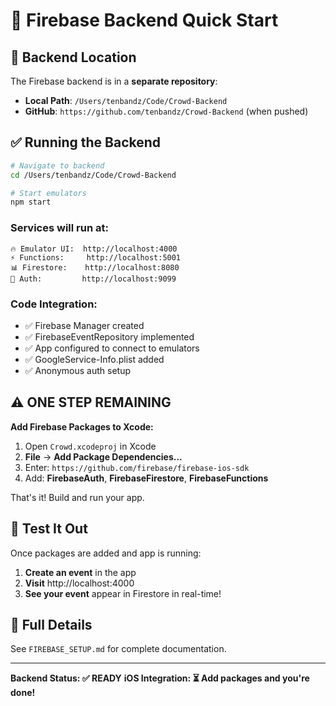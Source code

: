 # 🚀 Firebase Backend Quick Start

## 📍 Backend Location

The Firebase backend is in a **separate repository**:
- **Local Path**: `/Users/tenbandz/Code/Crowd-Backend`
- **GitHub**: `https://github.com/tenbandz/Crowd-Backend` (when pushed)

## ✅ Running the Backend

```bash
# Navigate to backend
cd /Users/tenbandz/Code/Crowd-Backend

# Start emulators
npm start
```

### Services will run at:
```
🔥 Emulator UI:  http://localhost:4000
⚡ Functions:     http://localhost:5001
📊 Firestore:    http://localhost:8080  
🔐 Auth:         http://localhost:9099
```

### Code Integration:
- ✅ Firebase Manager created
- ✅ FirebaseEventRepository implemented
- ✅ App configured to connect to emulators
- ✅ GoogleService-Info.plist added
- ✅ Anonymous auth setup

## ⚠️ ONE STEP REMAINING

**Add Firebase Packages to Xcode:**

1. Open `Crowd.xcodeproj` in Xcode
2. **File** → **Add Package Dependencies...**
3. Enter: `https://github.com/firebase/firebase-ios-sdk`
4. Add: **FirebaseAuth**, **FirebaseFirestore**, **FirebaseFunctions**

That's it! Build and run your app.

## 📱 Test It Out

Once packages are added and app is running:

1. **Create an event** in the app
2. **Visit** http://localhost:4000
3. **See your event** appear in Firestore in real-time!

## 📖 Full Details

See `FIREBASE_SETUP.md` for complete documentation.

---

**Backend Status: ✅ READY**
**iOS Integration: ⏳ Add packages and you're done!**
